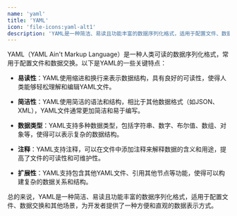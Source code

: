 ```yaml
---
name: 'yaml'
title: 'YAML'
icon: 'file-icons:yaml-alt1'
description: 'YAML是一种简洁、易读且功能丰富的数据序列化格式，适用于配置文件、数据交换和其他场景，为开发者提供了一种方便和直观的数据表示方式.'
---
```


YAML（YAML Ain't Markup Language）是一种人类可读的数据序列化格式，常用于配置文件和数据交换。以下是YAML的一些关键特点：

- **易读性**：YAML使用缩进和换行来表示数据结构，具有良好的可读性，使得人类能够轻松理解和编辑YAML文件。

- **简洁性**：YAML使用简洁的语法和结构，相比于其他数据格式（如JSON、XML），YAML文件通常更加简洁和易于编写。

- **数据类型**：YAML支持多种数据类型，包括字符串、数字、布尔值、数组、对象等，使得可以表示复杂的数据结构。

- **注释**：YAML支持注释，可以在文件中添加注释来解释数据的含义和用途，提高了文件的可读性和可维护性。

- **扩展性**：YAML支持包含其他YAML文件、引用其他节点等功能，使得可以构建复杂的数据关系和结构。

总的来说，YAML是一种简洁、易读且功能丰富的数据序列化格式，适用于配置文件、数据交换和其他场景，为开发者提供了一种方便和直观的数据表示方式。